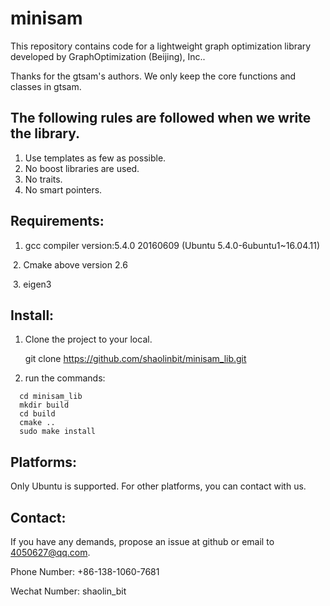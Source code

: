 # minisam

This repository contains code for a lightweight  graph optimization library developed by GraphOptimization (Beijing), Inc.. 

Thanks for the gtsam's authors. We only keep the core functions and classes in gtsam. 

## The following rules are followed when we write the library.

1. Use templates as few as possible.
2. No boost libraries are used.
3. No traits.
4. No smart pointers.

## Requirements:

1. gcc compiler version:5.4.0 20160609 (Ubuntu 5.4.0-6ubuntu1~16.04.11)

​      2. Cmake above version 2.6

​      3. eigen3 

## Install:

1. Clone the project to your local.

   git clone https://github.com/shaolinbit/minisam_lib.git

2. run the commands: 

```
  cd minisam_lib
  mkdir build
  cd build
  cmake ..
  sudo make install
```



## Platforms:

Only Ubuntu is supported. For other platforms, you can contact with us.

## Contact:

If you have any demands, propose an issue at github or email to 4050627@qq.com.

Phone Number: +86-138-1060-7681

Wechat Number: shaolin_bit

